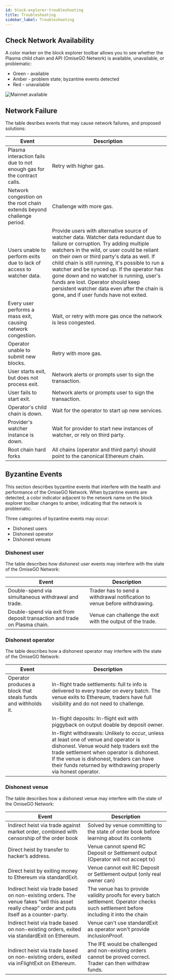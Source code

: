 ```yaml
---
id: block-explorer-troubleshooting
title: Troubleshooting
sidebar_label: Troubleshooting
---
```


## Check Network Availability
A color marker on the block explorer toolbar allows you to see whether the Plasma child chain and API (OmiseGO Network) is available, unavailable, or problematic: 
* Green - available
* Amber - problem state; byzantine events detected
* Red - unavailable

![Mainnet available](assets/mainnet-available.png)

## Network Failure

The table desribes events that may cause network failures, and proposed solutions: 

| Event | Description |
| ----------------   | ---  |
| Plasma interaction fails due to not enough gas for the contract calls.  | Retry with higher gas. |
| Network congestion on the root chain extends beyond challenge period. | Challenge with more gas. |
| Users unable to perform exits due to lack of access to watcher data. | Provide users with alternative source of watcher data. Watcher data redundant due to failure or corruption. Try adding multiple watchers in the wild, or user could be reliant on their own or third party's data as well. If child chain is still running, it's possible to run a watcher and be synced up. If the operator has gone down and no watcher is running, user's funds are lost. Operator should keep persistent watcher data even after the chain is gone, and if user funds have not exited. |
| Every user performs a mass exit, causing network congestion. | Wait, or retry with more gas once the network is less congested. |
| Operator unable to submit new blocks. | Retry with more gas. |
| User starts exit, but does not process exit. | Network alerts or prompts user to sign the transaction. |
| User fails to start exit. | Network alerts or prompts user to sign the transaction. |
| Operator's child chain is down. | Wait for the operator to start up new services. |
| Provider's watcher instance is down. | Wait for provider to start new instances of watcher, or rely on third party. |
| Root chain hard forks | All chains (operator and third party) should point to the canonical Ethereum chain. |


## Byzantine Events
This section describes byzantine events that interfere with the health and performance of the OmiseGO Network. When byzantine events are detected, a color indicator adjacent to the network name on the block explorer toolbar changes to amber, indicating that the network is problematic.

Three categories of byzantine events may occur: 
* Dishonest users
* Dishonest operator
* Dishonest venues

### Dishonest user
The table describes how dishonest user events may interfere with the state of the OmiseGO Network: 

| Event | Description | 
| --- | --- |
| Double-spend via simultaneous withdrawal and trade. | Trader has to send a withdrawal notification to venue before withdrawing. |
| Double-spend via exit from deposit transaction and trade on Plasma chain. | Venue can challenge the exit with the output of the trade. |


### Dishonest operator
The table describes how a dishonest operator may interfere with the state of the OmiseGO Network: 

| Event | Description | 
| -------- | ------- |
| Operator produces a block that steals funds and withholds it. | In-flight trade settlements: full tx info is delivered to every trader on every batch. The venue exits to Ethereum, traders have full visibility and do not need to challenge.  |
|          | In-flight deposits: In-flight exit with piggyback on output doable by deposit owner.  |
|       | In-flight withdrawals: Unlikely to occur, unless at least one of venue and operator is dishonest. Venue would help traders exit the trade settlement when operator is dishonest. If the venue is dishonest, traders can have their funds returned by withdrawing properly via honest operator. |




### Dishonest venue
The table describes how a dishonest venue may interfere with the state of the OmiseGO Network: 


| Event | Description | 
| --- | --- |
| Indirect heist via trade against market order, combined with censorship of the order book | Solved by venue committing to the state of order book before learning about its contents |
| Direct heist by transfer to hacker’s address. | Venue cannot spend RC Deposit or Settlement output (Operator will not accept tx) |
| Direct heist by exiting money to Ethereum via standardExit. | Venue cannot exit RC Deposit or Settlement output (only real owner can) |
| Indirect heist via trade based on non-existing orders. The venue fakes “sell this asset really cheap” order and puts itself as a counter-party. | The venue has to provide validity proofs for every batch settlement. Operator checks such settlement before including it into the chain |
| Indirect heist via trade based on non-existing orders, exited via standardExit on Ethereum. | Venue can't use standardExit as operator won't provide inclusionProof. |
| Indirect heist via trade based on non-existing orders, exited via inFlightExit on Ethereum. | The IFE would be challenged and non-existing orders cannot be proved correct. Trader can then withdraw funds. |


